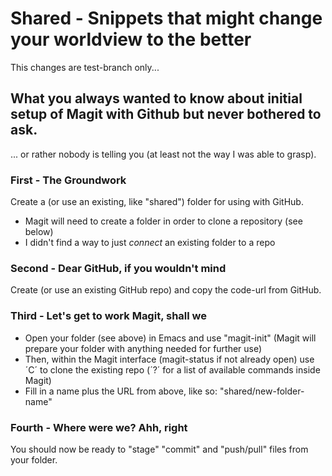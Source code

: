 # Shared - Snippets that might change your worldview to the better

This changes are test-branch only...

## What you always wanted to know about initial setup of **Magit** with **Github** but never bothered to ask.
... or rather nobody is telling you (at least not the way I was able to grasp).


### First - The Groundwork

Create a (or use an existing, like "shared") folder for using with GitHub.

- Magit will need to create a folder in order to clone a repository (see below)
- I didn't find a way to just _connect_ an existing folder to a repo

### Second - Dear GitHub, if you wouldn't mind

Create (or use an existing GitHub repo) and copy the code-url from GitHub.

### Third - Let's get to work Magit, shall we

+ Open your folder (see above) in Emacs and use "magit-init" (Magit will prepare your folder with anything needed for further use)
+ Then, within the Magit interface (magit-status if not already open) use ´C´ to clone the existing repo (´?´ for a list of available commands inside Magit)
+ Fill in a name plus the URL from above, like so: "shared/new-folder-name"

### Fourth - Where were we? Ahh, right

You should now be ready to "stage" "commit" and "push/pull" files from your folder.
